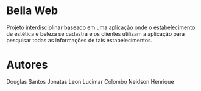 # Bella Web

Projeto interdisciplinar baseado em uma aplicação onde o estabelecimento de estética e beleza se cadastra e os clientes utilizam a aplicação para pesquisar todas as informações de tais estabelecimentos.

# Autores

Douglas Santos
Jonatas Leon
Lucimar Colombo
Neidson Henrique
